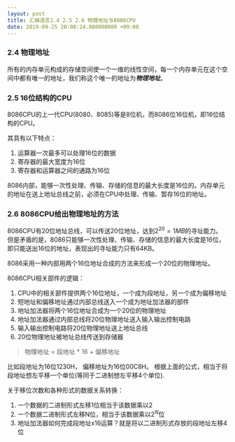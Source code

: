 ```yaml
---
layout: post
title: 汇编语言2.4 2.5 2.6 物理地址与8086CPU
date: 2019-09-25 20:08:24.000000000 +09:00
---
```

### 2.4 物理地址
所有的内存单元构成的存储空间使一个一维的线性空间，每一个内存单元在这个空间中都有唯一的地址，我们称这个唯一的地址为***物理地址***。

### 2.5 16位结构的CPU

8086CPU的上一代CPU(8080、8085)等是8位机，而8086位16位机，即16位结构的CPU。

其具有以下特点：

1. 运算器一次最多可以处理16位的数据
2. 寄存器的最大宽度为16位
3. 寄存器和运算器之间的通路为16位

8086内部，能够一次性处理、传输、存储的信息的最大长度是16位的。内存单元的地址在送上地址总线之前，必须在CPU中处理、传输、暂存16位的地址。

### 2.6 8086CPU给出物理地址的方法

8086CPU有20位地址总线，可以传送20位地址，达到$2^{20} = 1 MB$的寻址能力。但是矛盾的是，8086只能够一次性处理、传输、存储的信息的最大长度是16位，即只能送出16位的地址，表现出的寻址能力只有64KB。

8086采用一种内部用两个16位地址合成的方法来形成一个20位的物理地址。

8086CPU相关部件的逻辑：

1. CPU中的相关部件提供两个16位地址，一个成为段地址，另一个成为偏移地址
2. 短地址和偏移地址通过内部总线送入一个成为地址加法器的部件
3. 地址加法器将两个16位地址合成为一个20位的物理地址
4. 地址加法器通过内部总线将20位物理地址送入输入输出控制电路
5. 输入输出控制电路将20位物理地址送上地址总线
6. 20位物理地址被地址总线传送到存储器

> 物理地址 = 段地址 * 16 + 偏移地址

比如段地址为16位1230H， 偏移地址为16位00C8H。 根据上面的公式，相当于将段地址想左平移一个单位(等同于二进制想左平移4个单位). 

关于移位次数和各种形式的数据关系转换：

1. 一个数据的二进制形式左移1位相当于该数据乘以2
2. 一个数据二进制形式左移N位，相当于该数据乘以$2^N$位
3. 地址加法器如何完成段地址x16运算？就是将以二进制形式存放的段地址左移4位
